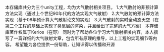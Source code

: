 本存储库共分为三个unity工程，均为大气散射相关项目。
1.大气散射的非预计算方法实现（通过上个世纪90年代的方法实现大气散射）
2.大气散射的预计算方法实现（基于08年预计算大气散射论文的实现）
3.大气散射的实时全动态天空（在第二个工程的基础上实现了臭氧层的渲染，并且给出了完整的大气方案）
本存储库著作权属于Kerios（在野）
同时为了帮助各位学习大气散射相关内容，本人撰写了一篇详细的大气散射文章，包含所有原理的推导，以上工程的实现细节等内容。
希望能为各位提供一份帮助，让知识得以传播和开源
